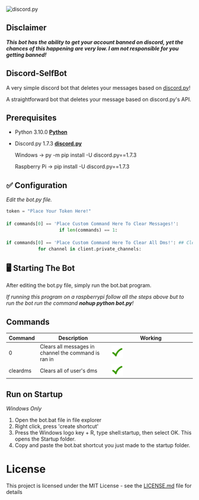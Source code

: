 ![discord.py](https://miro.medium.com/max/929/1*B1q9uh0MO_2r9hAXBv88NQ.png)

## Disclaimer

**_This bot has the ability to get your account banned on discord, yet the chances of this happening are very low. I am not responsible for you getting banned!_**

## Discord-SelfBot

A very simple discord bot that deletes your messages based on [discord.py](https://discordpy.readthedocs.io/en/stable/)!

A straightforward bot that deletes your message based on discord.py's API.

## Prerequisites

- Python 3.10.0 **[Python](https://www.python.org/downloads/release/python-3100/)**
- Discord.py 1.7.3 **[discord.py](https://discordpy.readthedocs.io/en/latest/)**

  Windows -> py -m pip install -U discord.py==1.7.3

  Raspberry Pi -> pip install -U discord.py==1.7.3

## ✅ Configuration

_Edit the bot.py file._

```py
token = "Place Your Token Here!"

if commands[0] == 'Place Custom Command Here To Clear Messages!':
                    if len(commands) == 1:

if commands[0] == 'Place Custom Command Here To Clear All Dms!': ## Clears All DMs
            for channel in client.private_channels:
```

## 🖥️ Starting The Bot

After editing the bot.py file, simply run the bot.bat program.

_If running this program on a raspberrypi follow all the steps above but to run the bot run the command **nohup python bot.py**!_

## Commands

| Command  | Description                                          | Working                                                      |
| -------- | ---------------------------------------------------- | ------------------------------------------------------------ |
| 0        | Clears all messages in channel the command is ran in | <img src="./Assets/checkmark.gif" width="15%" height="15%"/> |
| cleardms | Clears all of user's dms                             | <img src="./Assets/checkmark.gif" width="15%" height="15%"/> |

## Run on Startup

_Windows Only_

1. Open the bot.bat file in file explorer
2. Right click, press 'create shortcut'
3. Press the Windows logo key + R, type shell:startup, then select OK. This opens the Startup folder.
4. Copy and paste the bot.bat shortcut you just made to the startup folder.

# License

This project is licensed under the MIT License - see the [LICENSE.md](LICENSE) file for details
